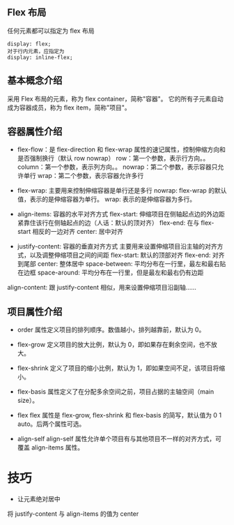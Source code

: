 ## Flex 布局

任何元素都可以指定为 flex 布局

    display: flex;
    对于行内元素，应指定为
    display: inline-flex;

## 基本概念介绍

采用 Flex 布局的元素，称为 flex container，简称"容器"。
它的所有子元素自动成为容器成员，称为 flex item，简称"项目"。

## 容器属性介绍

- flex-flow：是 flex-direction 和 flex-wrap 属性的速记属性，控制伸缩方向和是否强制换行（默认 row nowrap）
  row：第一个参数，表示行方向。。
  column：第一个参数，表示列方向。。
  nowrap：第二个参数，表示容器只允许单行
  wrap：第二个参数，表示容器允许多行

- flex-wrap: 主要用来控制伸缩容器是单行还是多行
  nowrap: flex-wrap 的默认值，表示的是伸缩容器为单行。
  wrap: 表示的是伸缩容器为多行。

- align-items: 容器的水平对齐方式
  flex-start: 伸缩项目在侧轴起点边的外边距紧靠住该行在侧轴起点的边（人话：默认的顶对齐）
  flex-end: 在与 flex-start 相反的一边对齐
  center: 居中对齐

- justify-content: 容器的垂直对齐方式
  主要用来设置伸缩项目沿主轴的对齐方式，以及调整伸缩项目之间的间距
  flex-start: 默认的顶部对齐
  flex-end: 对齐到尾部
  center: 整体居中
  space-between: 平均分布在一行里，最左和最右贴在边框
  space-around: 平均分布在一行里，但是最左和最右仍有边距

align-content: 跟 justify-content 相似，用来设置伸缩项目沿副轴……

## 项目属性介绍

- order
  属性定义项目的排列顺序。数值越小，排列越靠前，默认为 0。

- flex-grow
  定义项目的放大比例，默认为 0，即如果存在剩余空间，也不放大。

- flex-shrink
  定义了项目的缩小比例，默认为 1，即如果空间不足，该项目将缩小。

- flex-basis
  属性定义了在分配多余空间之前，项目占据的主轴空间（main size）。

- flex
  flex 属性是 flex-grow, flex-shrink 和 flex-basis 的简写，默认值为 0 1 auto。后两个属性可选。

- align-self
  align-self 属性允许单个项目有与其他项目不一样的对齐方式，可覆盖 align-items 属性。

# 技巧

- 让元素绝对居中

将 justify-content 与 align-items 的值为 center
